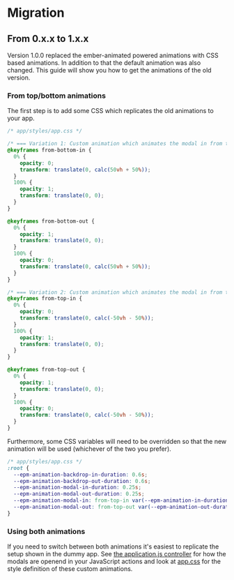# Migration

## From 0.x.x to 1.x.x
Version 1.0.0 replaced the ember-animated powered animations with CSS based animations. In addition to that the default animation was also changed. This guide will show you how to get the animations of the old version.

### From top/bottom animations

The first step is to add some CSS which replicates the old animations to your app.

```css
/* app/styles/app.css */

/* === Variation 1: Custom animation which animates the modal in from the bottom and back */
@keyframes from-bottom-in {
  0% {
    opacity: 0;
    transform: translate(0, calc(50vh + 50%));
  }
  100% {
    opacity: 1;
    transform: translate(0, 0);
  }
}

@keyframes from-bottom-out {
  0% {
    opacity: 1;
    transform: translate(0, 0);
  }
  100% {
    opacity: 0;
    transform: translate(0, calc(50vh + 50%));
  }
}

/* === Variation 2: Custom animation which animates the modal in from the top and back */
@keyframes from-top-in {
  0% {
    opacity: 0;
    transform: translate(0, calc(-50vh - 50%));
  }
  100% {
    opacity: 1;
    transform: translate(0, 0);
  }
}

@keyframes from-top-out {
  0% {
    opacity: 1;
    transform: translate(0, 0);
  }
  100% {
    opacity: 0;
    transform: translate(0, calc(-50vh - 50%));
  }
}
```

Furthermore, some CSS variables will need to be overridden so that the new animation will be used (whichever of the two you prefer).

```css
/* app/styles/app.css */
:root {
  --epm-animation-backdrop-in-duration: 0.6s;
  --epm-animation-backdrop-out-duration: 0.6s;
  --epm-animation-modal-in-duration: 0.25s;
  --epm-animation-modal-out-duration: 0.25s;
  --epm-animation-modal-in: from-top-in var(--epm-animation-in-duration) ease-out;
  --epm-animation-modal-out: from-top-out var(--epm-animation-out-duration) ease-in;
}
```

### Using both animations
If you need to switch between both animations it's easiest to replicate the setup shown in the dummy app. See [the application.js controller](./tests/dummy/app/controllers/application.js)
for how the modals are openend in your JavaScript actions and look at
[app.css](./tests/dummy/app/styles/app.css) for the style definition of these
custom animations.
